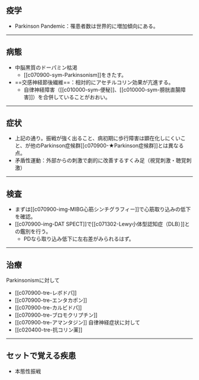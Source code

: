 ## 疫学
- Parkinson Pandemic：罹患者数は世界的に増加傾向にある。
---
## 病態
- 中脳黒質のドーパミン枯渇
	- [[c070900-sym-Parkinsonism]]をきたす。
- ==交感神経節後繊維==：相対的にアセチルコリン効果が亢進する。
	- 自律神経障害（[[c010000-sym-便秘]]、[[c010000-sym-膀胱直腸障害]]）を合併していることがおおい。
---
## 症状
- 上記の通り。振戦が強く出ること、病初期に歩行障害は顕在化しにくいこと、が他のParkinson症候群[[c070900-★Parkinson症候群]]とは異なる点。
- 矛盾性運動：外部からの刺激で劇的に改善するすくみ足（視覚刺激・聴覚刺激）
---
## 検査
- まずは[[c070900-img-MIBG心筋シンチグラフィー]]で心筋取り込みの低下を確認。
- [[c070900-img-DAT SPECT]]で[[c071302-Lewy小体型認知症（DLB）]]との鑑別を行う。
	- PDなら取り込み低下に左右差がみられるはず。
---
## 治療
Parkinsonismに対して
- [[c070900-tre-レボドパ]]
- [[c070900-tre-エンタカポン]]
- [[c070900-tre-カルビドパ]]
- [[c070900-tre-ブロモクリプチン]]
- [[c070900-tre-アマンタジン]]
自律神経症状に対して
- [[c020400-tre-抗コリン薬]]
---
## セットで覚える疾患
- 本態性振戦
